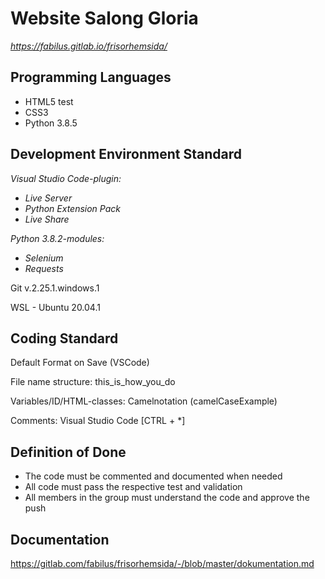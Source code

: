 # Website Salong Gloria

*https://fabilus.gitlab.io/frisorhemsida/*

## Programming Languages

- HTML5 test
- CSS3
- Python 3.8.5

## Development Environment Standard

*Visual Studio Code-plugin:*
- *Live Server*
- *Python Extension Pack*
- *Live Share*

*Python 3.8.2-modules:*
- *Selenium*
- *Requests*

Git v.2.25.1.windows.1

WSL - Ubuntu 20.04.1

## Coding Standard

Default Format on Save (VSCode)

File name structure: this_is_how_you_do

Variables/ID/HTML-classes: Camelnotation (camelCaseExample)

Comments: Visual Studio Code [CTRL + *]

## Definition of Done

- The code must be commented and documented when needed
- All code must pass the respective test and validation
- All members in the group must understand the code and approve the push

## Documentation

https://gitlab.com/fabilus/frisorhemsida/-/blob/master/dokumentation.md